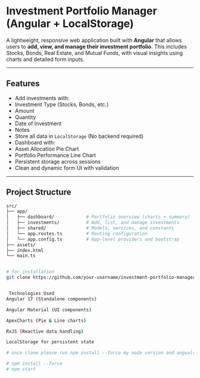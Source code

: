 #  Investment Portfolio Manager (Angular + LocalStorage)

A lightweight, responsive web application built with **Angular** that allows users to **add, view, and manage their investment portfolio**. This includes Stocks, Bonds, Real Estate, and Mutual Funds, with visual insights using charts and detailed form inputs.

---

##  Features

-  Add investments with:
  - Investment Type (Stocks, Bonds, etc.)
  - Amount
  - Quantity
  - Date of Investment
  - Notes
-  Store all data in `LocalStorage` (No backend required)
-  Dashboard with:
  - Asset Allocation Pie Chart
  - Portfolio Performance Line Chart
-  Persistent storage across sessions
-  Clean and dynamic form UI with validation

---

##  Project Structure

```bash
src/
├── app/
│   ├── dashboard/            # Portfolio overview (charts + summary)
│   ├── investments/          # Add, list, and manage investments
│   ├── shared/               # Models, services, and constants
│   └── app.routes.ts         # Routing configuration
│   └── app.config.ts         # App-level providers and bootstrap
├── assets/
├── index.html
└── main.ts


# for installation 
git clone https://github.com/your-username/investment-portfolio-manager.git


 Technologies Used
Angular 17 (Standalone components)

Angular Material (UI components)

ApexCharts (Pie & Line charts)

RxJS (Reactive data handling)

LocalStorage for persistent state

# once clone please run npm install --force my node version and angualr version was creating issues so please go with npm install --force

# npm install --force 
# npm start